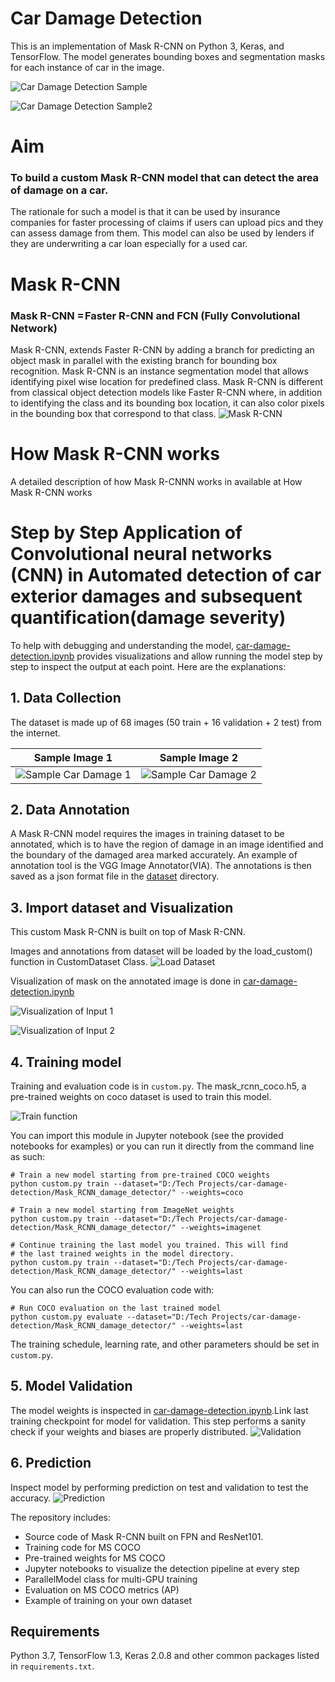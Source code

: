 # Car Damage Detection

This is an implementation of Mask R-CNN on Python 3, Keras, and TensorFlow. The model generates bounding boxes and segmentation masks for each instance of car in the image.

![Car Damage Detection Sample](media/result1.gif)

![Car Damage Detection Sample2](media/result2.gif)

# Aim
### To build a custom Mask R-CNN model that can detect the area of damage on a car.
The rationale for such a model is that it can be used by insurance companies for faster processing of claims if users can upload pics and they can assess damage from them. This model can also be used by lenders if they are underwriting a car loan especially for a used car.

# Mask R-CNN
### Mask R-CNN = Faster R-CNN and FCN (Fully Convolutional Network)
Mask R-CNN, extends Faster R-CNN by adding a branch for predicting an object mask in parallel with the existing branch for bounding box recognition. Mask R-CNN is an instance segmentation model that allows identifying pixel wise location for predefined class. Mask R-CNN is different from classical object detection models like Faster R-CNN where, in addition to identifying the class and its bounding box location, it can also color pixels in the bounding box that correspond to that class.
![Mask R-CNN](media/mask-rcnn.png)

# How Mask R-CNN works
A detailed description of how Mask R-CNNN works in available at How Mask R-CNN works 

# Step by Step Application of Convolutional neural networks (CNN) in Automated detection of car exterior damages and subsequent quantification(damage severity)
To help with debugging and understanding the model, [car-damage-detection.ipynb](car-damage-detection.ipynb) provides visualizations and allow running the model step by step to inspect the output at each point. Here are the explanations:


## 1. Data Collection
The dataset is made up of 68 images (50 train + 16 validation + 2 test) from the internet.

Sample Image 1             |   Sample Image 2
:-------------------------:|:-------------------------:
![Sample Car Damage 1](media/damage1.jpg)       |  ![Sample Car Damage 2](media/damage2.jpg)

## 2. Data Annotation
A Mask R-CNN model requires the images in training dataset to be annotated, which is to have the region of damage in an image identified and the boundary of the damaged area marked accurately.
An example of annotation tool is the VGG Image Annotator(VIA). The annotations is then saved as a json format file in the [dataset](/dataset) directory.

## 3. Import dataset and Visualization
This custom Mask R-CNN is built on top of Mask R-CNN.

Images and annotations from dataset will be loaded by the load_custom() function in CustomDataset Class.
![Load Dataset](media/load_function.PNG)

Visualization of mask on the annotated image is done in [car-damage-detection.ipynb](car-damage-detection.ipynb)

![Visualization of Input 1](media/visualization1.png)   

![Visualization of Input 2](media/visualization2.png)   


## 4. Training model
Training and evaluation code is in `custom.py`.
The mask_rcnn_coco.h5, a pre-trained weights on coco dataset is used to train this model.

![Train function](media/train_function.PNG)   

You can import this
module in Jupyter notebook (see the provided notebooks for examples) or you
can run it directly from the command line as such:

```
# Train a new model starting from pre-trained COCO weights
python custom.py train --dataset="D:/Tech Projects/car-damage-detection/Mask_RCNN_damage_detector/" --weights=coco

# Train a new model starting from ImageNet weights
python custom.py train --dataset="D:/Tech Projects/car-damage-detection/Mask_RCNN_damage_detector/" --weights=imagenet

# Continue training the last model you trained. This will find
# the last trained weights in the model directory.
python custom.py train --dataset="D:/Tech Projects/car-damage-detection/Mask_RCNN_damage_detector/" --weights=last
```

You can also run the COCO evaluation code with:
```
# Run COCO evaluation on the last trained model
python custom.py evaluate --dataset="D:/Tech Projects/car-damage-detection/Mask_RCNN_damage_detector/" --weights=last
```

The training schedule, learning rate, and other parameters should be set in `custom.py`.

## 5. Model Validation
The model weights is inspected in [car-damage-detection.ipynb](car-damage-detection.ipynb).Link last training checkpoint for model for validation. This step performs a sanity check if your weights and biases are properly distributed.
![Validation](media/validation1.png)   

## 6. Prediction
Inspect model by performing prediction on test and validation to test the accuracy.
![Prediction](media/prediction.PNG)   

The repository includes:
* Source code of Mask R-CNN built on FPN and ResNet101.
* Training code for MS COCO
* Pre-trained weights for MS COCO
* Jupyter notebooks to visualize the detection pipeline at every step
* ParallelModel class for multi-GPU training
* Evaluation on MS COCO metrics (AP)
* Example of training on your own dataset

## Requirements
Python 3.7, TensorFlow 1.3, Keras 2.0.8 and other common packages listed in `requirements.txt`.
